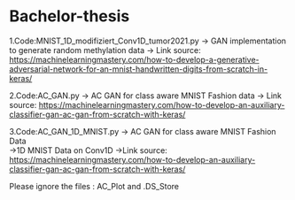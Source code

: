 # Bachelor-thesis

1.Code:MNIST_1D_modifiziert_Conv1D_tumor2021.py
-> GAN implementation to generate random methylation data
-> Link source: https://machinelearningmastery.com/how-to-develop-a-generative-adversarial-network-for-an-mnist-handwritten-digits-from-scratch-in-keras/

2.Code:AC_GAN.py
-> AC GAN for class aware  MNIST Fashion data
-> Link source: https://machinelearningmastery.com/how-to-develop-an-auxiliary-classifier-gan-ac-gan-from-scratch-with-keras/

3.Code:AC_GAN_1D_MNIST.py
-> AC GAN for class aware MNIST Fashion Data   
->1D MNIST Data on Conv1D
->Link source: https://machinelearningmastery.com/how-to-develop-an-auxiliary-classifier-gan-ac-gan-from-scratch-with-keras/


Please ignore the files : AC_Plot and .DS_Store

